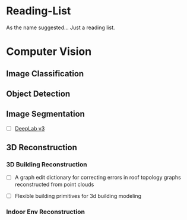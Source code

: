 # Reading-List
As the name suggested... Just a reading list.

# Computer Vision

## Image Classification

## Object Detection

## Image Segmentation
- [ ] [DeepLab v3](https://arxiv.org/pdf/1802.02611.pdf)




## 3D Reconstruction
### 3D Building Reconstruction
- [ ] A graph edit dictionary for correcting errors in roof topology graphs reconstructed from point clouds
- [ ] Flexible building primitives for 3d building modeling



### Indoor Env Reconstruction
